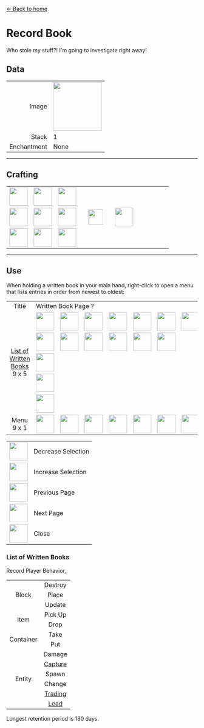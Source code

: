 [← Back to home](../)
# Record Book
Who stole my stuff?! I'm going to investigate right away!

## Data
<table>
    <tr><td align="end">Image</td><td><img src="https://i.imgur.com/UyNV7cG.png" width="128"/></td></tr>
    <tr><td align="end">Stack</td><td>1</td></tr>
    <tr><td align="end">Enchantment</td><td>None</td></tr>
</table>

---

## Crafting
<table>
    <tr><td><img src="https://i.imgur.com/wl43BjZ.png" width="48"/></td><td><img src="https://i.imgur.com/W9Ce5PI.png" width="48"/></td><td><img src="https://i.imgur.com/wl43BjZ.png" width="48"/></td><td colspan="3"></td></tr>
    <tr><td><img src="https://i.imgur.com/W9Ce5PI.png" width="48"/></td><td><img src="https://i.imgur.com/AeLjor8.png" width="48"/></td><td><img src="https://i.imgur.com/W9Ce5PI.png" width="48"/></td><td width="70" align="center"><img src="https://i.imgur.com/VE0KqIE.png" width="40"/></td><td><img src="https://i.imgur.com/UyNV7cG.png" width="48"/></td><td width="70"></td></tr>
    <tr><td><img src="https://i.imgur.com/wl43BjZ.png" width="48"/></td><td><img src="https://i.imgur.com/W9Ce5PI.png" width="48"/></td><td><img src="https://i.imgur.com/wl43BjZ.png" width="48"/></td><td colspan="3"></td></tr>
</table>

---

## Use
When holding a written book in your main hand, right-click to open a menu that lists entries in order from newest to oldest:

<table>
    <tr><td align="center">Title</td><td colspan="9">Written Book Page ?</td></tr>
    <tr><td rowspan="5" align="center"><a href="#List_of_Written_Books">List of Written Books</a><br/>9 x 5</td><td><img src="https://i.imgur.com/LrIALaD.png" width="48"/></td><td><img src="https://i.imgur.com/P8HjRL0.png" width="48"/></td><td><img src="https://i.imgur.com/jKBMHfE.png" width="48"/></td><td><img src="https://i.imgur.com/P8HjRL0.png" width="48"/></td><td><img src="https://i.imgur.com/P8HjRL0.png" width="48"/></td><td><img src="https://i.imgur.com/jKBMHfE.png" width="48"/></td><td><img src="https://i.imgur.com/P8HjRL0.png" width="48"/></td><td><img src="https://i.imgur.com/LrIALaD.png" width="48"/></td><td><img src="https://i.imgur.com/LrIALaD.png" width="48"/></td></tr>
    <tr><td><img src="https://i.imgur.com/LrIALaD.png" width="48"/></td><td><img src="https://i.imgur.com/jKBMHfE.png" width="48"/></td><td><img src="https://i.imgur.com/jKBMHfE.png" width="48"/></td><td><img src="https://i.imgur.com/jKBMHfE.png" width="48"/></td><td><img src="https://i.imgur.com/LrIALaD.png" width="48"/></td><td><img src="https://i.imgur.com/LrIALaD.png" width="48"/></td><td></td><td></td><td></td></tr>
    <tr><td><img src="https://i.imgur.com/wl43BjZ.png" width="48"/></td><td></td><td></td><td></td><td></td><td></td><td></td><td></td><td></td></tr>
    <tr><td><img src="https://i.imgur.com/wl43BjZ.png" width="48"/></td><td></td><td></td><td></td><td></td><td></td><td></td><td></td><td></td></tr>
    <tr><td><img src="https://i.imgur.com/wl43BjZ.png" width="48"/></td><td></td><td></td><td></td><td></td><td></td><td></td><td></td><td></td></tr>
    <tr><td align="center">Menu<br/>9 x 1</td><td><img src="https://i.imgur.com/pPb7Mvj.png" width="48"/></td><td><img src="https://i.imgur.com/7ajRlAF.png" width="48"/></td><td><img src="https://i.imgur.com/wl43BjZ.png" width="48"/></td><td><img src="https://i.imgur.com/wl43BjZ.png" width="48"/></td><td><img src="https://i.imgur.com/SiqPzjW.png" width="48"/></td><td><img src="https://i.imgur.com/n4ZOA7e.png" width="48"/></td><td><img src="https://i.imgur.com/wl43BjZ.png" width="48"/></td><td><img src="https://i.imgur.com/wl43BjZ.png" width="48"/></td><td><img src="https://i.imgur.com/sAwvuIi.png" width="48"/></td></tr>
</table>

<table>
    <tr><td align="center"><img src="https://i.imgur.com/pPb7Mvj.png" width="48"/></td><td>Decrease Selection</td></tr>
    <tr><td align="center"><img src="https://i.imgur.com/7ajRlAF.png" width="48"/></td><td>Increase Selection</td></tr>
    <tr><td align="center"><img src="https://i.imgur.com/SiqPzjW.png" width="48"/></td><td>Previous Page</td></tr>
    <tr><td align="center"><img src="https://i.imgur.com/n4ZOA7e.png" width="48"/></td><td>Next Page</td></tr>
    <tr><td align="center"><img src="https://i.imgur.com/sAwvuIi.png" width="48"/></td><td>Close</td></tr>
</table>

### List of Written Books
Record Player Behavior,

<table>
    <tr>
        <td align="center" rowspan="3">Block</td>
        <td align="center">Destroy</td>
    </tr>
    <tr>
        <td align="center">Place</td>
    </tr>
    <tr>
        <td align="center">Update</td>
    </tr>
    <tr>
        <td align="center" rowspan="2">Item</td>
        <td align="center">Pick Up</td>
    </tr>
    <tr>
        <td align="center">Drop</td>
    </tr>
    <tr>
        <td align="center" rowspan="2">Container</td>
        <td align="center">Take</td>
    </tr>
    <tr>
        <td align="center">Put</td>
    </tr>
    <tr>
        <td align="center" rowspan="6">Entity</td>
        <td align="center">Damage</td>
    </tr>
    <tr>
        <td align="center"><a href="entity_storage_rope.md">Capture</a></td>
    </tr>
    <tr>
        <td align="center">Spawn</td>
    </tr>
    <tr>
        <td align="center">Change</td>
    </tr>
    <tr>
        <td align="center"><a href="https://minecraft.fandom.com/wiki/Villager#Trading">Trading</a></td>
    </tr>
    <tr>
        <td align="center"><a href="https://minecraft.fandom.com/wiki/Lead">Lead</a></td>
    </tr>
</table>

Longest retention period is 180 days.
